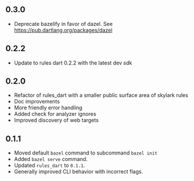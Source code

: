 ## 0.3.0

* Deprecate bazelify in favor of dazel. See
  https://pub.dartlang.org/packages/dazel

## 0.2.2

* Update to rules dart 0.2.2 with the latest dev sdk

## 0.2.0

* Refactor of rules_dart with a smaller public surface area of skylark rules
* Doc improvements
* More friendly error handling
* Added check for analyzer ignores
* Improved discovery of web targets

## 0.1.1

* Moved default `bazel` command to subcommand `bazel init`
* Added `bazel serve` command.
* Updated `rules_dart` to `0.1.1`.
* Generally improved CLI behavior with incorrect flags.
